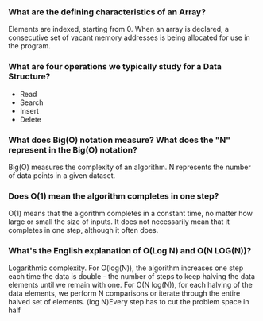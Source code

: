 ### What are the defining characteristics of an Array?
Elements are indexed, starting from 0. When an array is declared, a consecutive set of vacant memory addresses is being allocated for use in the program.

### What are four operations we typically study for a Data Structure?
- Read
- Search
- Insert
- Delete

### What does Big(O) notation measure? What does the "N" represent in the Big(O) notation?
Big(O) measures the complexity of an algorithm. N represents the number of data points in a given dataset.

### Does O(1) mean the algorithm completes in one step?
O(1) means that the algorithm completes in a constant time, no matter how large or small the size of inputs. It does not necessarily mean that it completes in one step, although it often does.

### What's the English explanation of O(Log N) and O(N LOG(N))?
Logarithmic complexity. For O(log(N)), the algorithm increases one step each time the data is double - the number of steps to keep halving the data elements until we remain with one. For O(N log(N)), for each halving of the data elements, we perform N comparisons or iterate through the entire halved set of elements.
(log N)Every step has to cut the problem space in half